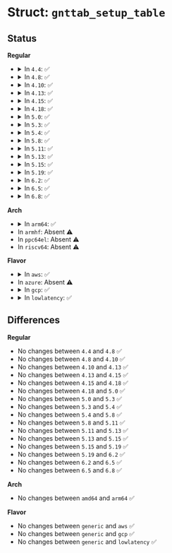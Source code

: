 # Struct: <code>gnttab_setup_table</code>

## Status
<b>Regular</b>
<ul>
<li>
<details>
<summary>In <code>4.4</code>: ✅</summary>

```c
struct gnttab_setup_table {
    domid_t dom;
    uint32_t nr_frames;
    int16_t status;
    __guest_handle_xen_pfn_t frame_list;
};
```
</details>
</li>
<li>
<details>
<summary>In <code>4.8</code>: ✅</summary>

```c
struct gnttab_setup_table {
    domid_t dom;
    uint32_t nr_frames;
    int16_t status;
    __guest_handle_xen_pfn_t frame_list;
};
```
</details>
</li>
<li>
<details>
<summary>In <code>4.10</code>: ✅</summary>

```c
struct gnttab_setup_table {
    domid_t dom;
    uint32_t nr_frames;
    int16_t status;
    __guest_handle_xen_pfn_t frame_list;
};
```
</details>
</li>
<li>
<details>
<summary>In <code>4.13</code>: ✅</summary>

```c
struct gnttab_setup_table {
    domid_t dom;
    uint32_t nr_frames;
    int16_t status;
    __guest_handle_xen_pfn_t frame_list;
};
```
</details>
</li>
<li>
<details>
<summary>In <code>4.15</code>: ✅</summary>

```c
struct gnttab_setup_table {
    domid_t dom;
    uint32_t nr_frames;
    int16_t status;
    __guest_handle_xen_pfn_t frame_list;
};
```
</details>
</li>
<li>
<details>
<summary>In <code>4.18</code>: ✅</summary>

```c
struct gnttab_setup_table {
    domid_t dom;
    uint32_t nr_frames;
    int16_t status;
    __guest_handle_xen_pfn_t frame_list;
};
```
</details>
</li>
<li>
<details>
<summary>In <code>5.0</code>: ✅</summary>

```c
struct gnttab_setup_table {
    domid_t dom;
    uint32_t nr_frames;
    int16_t status;
    __guest_handle_xen_pfn_t frame_list;
};
```
</details>
</li>
<li>
<details>
<summary>In <code>5.3</code>: ✅</summary>

```c
struct gnttab_setup_table {
    domid_t dom;
    uint32_t nr_frames;
    int16_t status;
    __guest_handle_xen_pfn_t frame_list;
};
```
</details>
</li>
<li>
<details>
<summary>In <code>5.4</code>: ✅</summary>

```c
struct gnttab_setup_table {
    domid_t dom;
    uint32_t nr_frames;
    int16_t status;
    __guest_handle_xen_pfn_t frame_list;
};
```
</details>
</li>
<li>
<details>
<summary>In <code>5.8</code>: ✅</summary>

```c
struct gnttab_setup_table {
    domid_t dom;
    uint32_t nr_frames;
    int16_t status;
    __guest_handle_xen_pfn_t frame_list;
};
```
</details>
</li>
<li>
<details>
<summary>In <code>5.11</code>: ✅</summary>

```c
struct gnttab_setup_table {
    domid_t dom;
    uint32_t nr_frames;
    int16_t status;
    __guest_handle_xen_pfn_t frame_list;
};
```
</details>
</li>
<li>
<details>
<summary>In <code>5.13</code>: ✅</summary>

```c
struct gnttab_setup_table {
    domid_t dom;
    uint32_t nr_frames;
    int16_t status;
    __guest_handle_xen_pfn_t frame_list;
};
```
</details>
</li>
<li>
<details>
<summary>In <code>5.15</code>: ✅</summary>

```c
struct gnttab_setup_table {
    domid_t dom;
    uint32_t nr_frames;
    int16_t status;
    __guest_handle_xen_pfn_t frame_list;
};
```
</details>
</li>
<li>
<details>
<summary>In <code>5.19</code>: ✅</summary>

```c
struct gnttab_setup_table {
    domid_t dom;
    uint32_t nr_frames;
    int16_t status;
    __guest_handle_xen_pfn_t frame_list;
};
```
</details>
</li>
<li>
<details>
<summary>In <code>6.2</code>: ✅</summary>

```c
struct gnttab_setup_table {
    domid_t dom;
    uint32_t nr_frames;
    int16_t status;
    __guest_handle_xen_pfn_t frame_list;
};
```
</details>
</li>
<li>
<details>
<summary>In <code>6.5</code>: ✅</summary>

```c
struct gnttab_setup_table {
    domid_t dom;
    uint32_t nr_frames;
    int16_t status;
    __guest_handle_xen_pfn_t frame_list;
};
```
</details>
</li>
<li>
<details>
<summary>In <code>6.8</code>: ✅</summary>

```c
struct gnttab_setup_table {
    domid_t dom;
    uint32_t nr_frames;
    int16_t status;
    __guest_handle_xen_pfn_t frame_list;
};
```
</details>
</li>
</ul>
<b>Arch</b>
<ul>
<li>
<details>
<summary>In <code>arm64</code>: ✅</summary>

```c
struct gnttab_setup_table {
    domid_t dom;
    uint32_t nr_frames;
    int16_t status;
    __guest_handle_xen_pfn_t frame_list;
};
```
</details>
</li>
<li>
In <code>armhf</code>: Absent ⚠️
</li>
<li>
In <code>ppc64el</code>: Absent ⚠️
</li>
<li>
In <code>riscv64</code>: Absent ⚠️
</li>
</ul>
<b>Flavor</b>
<ul>
<li>
<details>
<summary>In <code>aws</code>: ✅</summary>

```c
struct gnttab_setup_table {
    domid_t dom;
    uint32_t nr_frames;
    int16_t status;
    __guest_handle_xen_pfn_t frame_list;
};
```
</details>
</li>
<li>
In <code>azure</code>: Absent ⚠️
</li>
<li>
<details>
<summary>In <code>gcp</code>: ✅</summary>

```c
struct gnttab_setup_table {
    domid_t dom;
    uint32_t nr_frames;
    int16_t status;
    __guest_handle_xen_pfn_t frame_list;
};
```
</details>
</li>
<li>
<details>
<summary>In <code>lowlatency</code>: ✅</summary>

```c
struct gnttab_setup_table {
    domid_t dom;
    uint32_t nr_frames;
    int16_t status;
    __guest_handle_xen_pfn_t frame_list;
};
```
</details>
</li>
</ul>

## Differences
<b>Regular</b>
<ul>
<li>
No changes between <code>4.4</code> and <code>4.8</code> ✅
</li>
<li>
No changes between <code>4.8</code> and <code>4.10</code> ✅
</li>
<li>
No changes between <code>4.10</code> and <code>4.13</code> ✅
</li>
<li>
No changes between <code>4.13</code> and <code>4.15</code> ✅
</li>
<li>
No changes between <code>4.15</code> and <code>4.18</code> ✅
</li>
<li>
No changes between <code>4.18</code> and <code>5.0</code> ✅
</li>
<li>
No changes between <code>5.0</code> and <code>5.3</code> ✅
</li>
<li>
No changes between <code>5.3</code> and <code>5.4</code> ✅
</li>
<li>
No changes between <code>5.4</code> and <code>5.8</code> ✅
</li>
<li>
No changes between <code>5.8</code> and <code>5.11</code> ✅
</li>
<li>
No changes between <code>5.11</code> and <code>5.13</code> ✅
</li>
<li>
No changes between <code>5.13</code> and <code>5.15</code> ✅
</li>
<li>
No changes between <code>5.15</code> and <code>5.19</code> ✅
</li>
<li>
No changes between <code>5.19</code> and <code>6.2</code> ✅
</li>
<li>
No changes between <code>6.2</code> and <code>6.5</code> ✅
</li>
<li>
No changes between <code>6.5</code> and <code>6.8</code> ✅
</li>
</ul>
<b>Arch</b>
<ul>
<li>
No changes between <code>amd64</code> and <code>arm64</code> ✅
</li>
</ul>
<b>Flavor</b>
<ul>
<li>
No changes between <code>generic</code> and <code>aws</code> ✅
</li>
<li>
No changes between <code>generic</code> and <code>gcp</code> ✅
</li>
<li>
No changes between <code>generic</code> and <code>lowlatency</code> ✅
</li>
</ul>
